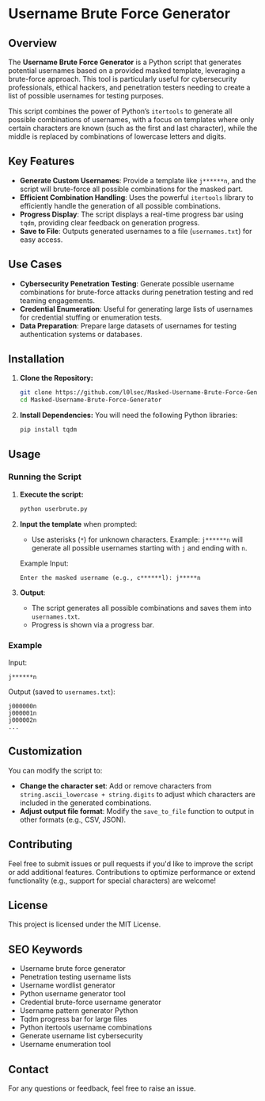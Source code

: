# Username Brute Force Generator

## Overview

The **Username Brute Force Generator** is a Python script that generates potential usernames based on a provided masked template, leveraging a brute-force approach. This tool is particularly useful for cybersecurity professionals, ethical hackers, and penetration testers needing to create a list of possible usernames for testing purposes.

This script combines the power of Python’s `itertools` to generate all possible combinations of usernames, with a focus on templates where only certain characters are known (such as the first and last character), while the middle is replaced by combinations of lowercase letters and digits.

## Key Features

- **Generate Custom Usernames**: Provide a template like `j******n`, and the script will brute-force all possible combinations for the masked part.
- **Efficient Combination Handling**: Uses the powerful `itertools` library to efficiently handle the generation of all possible combinations.
- **Progress Display**: The script displays a real-time progress bar using `tqdm`, providing clear feedback on generation progress.
- **Save to File**: Outputs generated usernames to a file (`usernames.txt`) for easy access.

## Use Cases

- **Cybersecurity Penetration Testing**: Generate possible username combinations for brute-force attacks during penetration testing and red teaming engagements.
- **Credential Enumeration**: Useful for generating large lists of usernames for credential stuffing or enumeration tests.
- **Data Preparation**: Prepare large datasets of usernames for testing authentication systems or databases.
  
## Installation

1. **Clone the Repository:**
    ```bash
    git clone https://github.com/l0lsec/Masked-Username-Brute-Force-Generator.git
    cd Masked-Username-Brute-Force-Generator
    ```

2. **Install Dependencies:**
    You will need the following Python libraries:
    ```bash
    pip install tqdm
    ```

## Usage

### Running the Script

1. **Execute the script:**
   ```bash
   python userbrute.py
   ```

2. **Input the template** when prompted:
   - Use asterisks (`*`) for unknown characters. Example: `j******n` will generate all possible usernames starting with `j` and ending with `n`.
   
   Example Input:
   ```
   Enter the masked username (e.g., c******l): j*****n
   ```

3. **Output**:
   - The script generates all possible combinations and saves them into `usernames.txt`.
   - Progress is shown via a progress bar.

### Example
Input:
```
j******n
```

Output (saved to `usernames.txt`):
```
j000000n
j000001n
j000002n
...
```

## Customization

You can modify the script to:
- **Change the character set**: Add or remove characters from `string.ascii_lowercase + string.digits` to adjust which characters are included in the generated combinations.
- **Adjust output file format**: Modify the `save_to_file` function to output in other formats (e.g., CSV, JSON).

## Contributing

Feel free to submit issues or pull requests if you'd like to improve the script or add additional features. Contributions to optimize performance or extend functionality (e.g., support for special characters) are welcome!

## License

This project is licensed under the MIT License.

## SEO Keywords

- Username brute force generator
- Penetration testing username lists
- Username wordlist generator
- Python username generator tool
- Credential brute-force username generator
- Username pattern generator Python
- Tqdm progress bar for large files
- Python itertools username combinations
- Generate username list cybersecurity
- Username enumeration tool

## Contact

For any questions or feedback, feel free to raise an issue.
